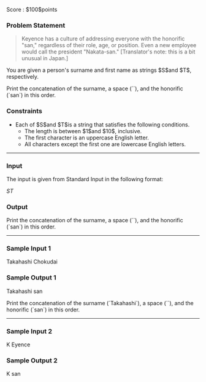 
<div>

<span>

<span>

<p>
Score : $100$points
</p>

<div>

<section>

### **Problem Statement**

<blockquote>

<p>
Keyence has a culture of addressing everyone with the honorific "san," regardless of their role, age, or position.
Even a new employee would call the president "Nakata-san." [Translator's note: this is a bit unusual in Japan.]
</p>

</blockquote>

<p>
You are given a person's surname and first name as strings $S$and $T$, respectively.
</p>

<p>
Print the concatenation of the surname, a space (``), and the honorific (`san`) in this order.
</p>

</section>

</div>

<div>

<section>

### **Constraints**

<ul>

<li>
Each of $S$and $T$is a string that satisfies the following conditions.
<ul>

<li>
The length is between $1$and $10$, inclusive.
</li>

<li>
The first character is an uppercase English letter.
</li>

<li>
All characters except the first one are lowercase English letters.
</li>

</ul>

</li>

</ul>

</section>

</div>

---

<div>

<div>

<section>

### **Input**

<p>
The input is given from Standard Input in the following format:
</p>

<div>

$S$$T$
</div>

</section>

</div>

<div>

<section>

### **Output**

<p>
Print the concatenation of the surname, a space (``), and the honorific (`san`) in this order.
</p>

</section>

</div>

</div>

---

<div>

<section>

### **Sample Input 1**

<div>

Takahashi Chokudai

</div>

</section>

</div>

<div>

<section>

### **Sample Output 1**

<div>

Takahashi san

</div>

<p>
Print the concatenation of the surname (`Takahashi`), a space (``), and the honorific (`san`) in this order.
</p>

</section>

</div>

---

<div>

<section>

### **Sample Input 2**

<div>

K Eyence

</div>

</section>

</div>

<div>

<section>

### **Sample Output 2**

<div>

K san

</div>

</section>

</div>

</span>

</span>

</div>
